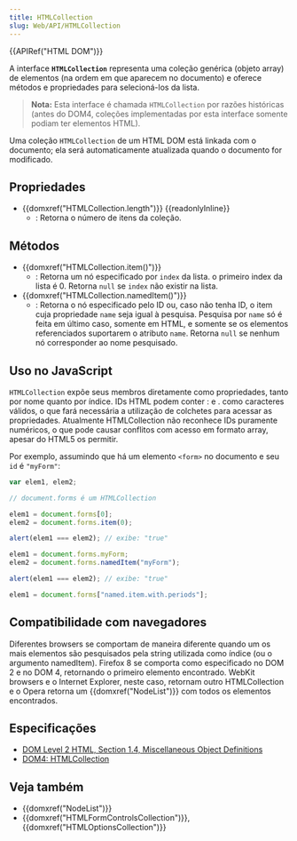 ```yaml
---
title: HTMLCollection
slug: Web/API/HTMLCollection
---
```


{{APIRef("HTML DOM")}}

A interface **`HTMLCollection`** representa uma coleção genérica (objeto array) de elementos (na ordem em que aparecem no documento) e oferece métodos e propriedades para selecioná-los da lista.

> **Nota:** Esta interface é chamada `HTMLCollection` por razões históricas (antes do DOM4, coleções implementadas por esta interface somente podiam ter elementos HTML).

Uma coleção `HTMLCollection` de um HTML DOM está linkada com o documento; ela será automaticamente atualizada quando o documento for modificado.

## Propriedades

- {{domxref("HTMLCollection.length")}} {{readonlyInline}}
  - : Retorna o número de itens da coleção.

## Métodos

- {{domxref("HTMLCollection.item()")}}
  - : Retorna um nó especificado por `index` da lista. o primeiro index da lista é 0. Retorna `null` se `index` não existir na lista.
- {{domxref("HTMLCollection.namedItem()")}}
  - : Retorna o nó especificado pelo ID ou, caso não tenha ID, o item cuja propriedade `name` seja igual à pesquisa. Pesquisa por `name` só é feita em último caso, somente em HTML, e somente se os elementos referenciados suportarem o atributo `name`. Retorna `null` se nenhum nó corresponder ao nome pesquisado.

## Uso no JavaScript

`HTMLCollection` expõe seus membros diretamente como propriedades, tanto por nome quanto por índice. IDs HTML podem conter : e . como caracteres válidos, o que fará necessária a utilização de colchetes para acessar as propriedades. Atualmente HTMLCollection não reconhece IDs puramente numéricos, o que pode causar conflitos com acesso em formato array, apesar do HTML5 os permitir.

Por exemplo, assumindo que há um elemento `<form>` no documento e seu `id` é `"myForm"`:

```js
var elem1, elem2;

// document.forms é um HTMLCollection

elem1 = document.forms[0];
elem2 = document.forms.item(0);

alert(elem1 === elem2); // exibe: "true"

elem1 = document.forms.myForm;
elem2 = document.forms.namedItem("myForm");

alert(elem1 === elem2); // exibe: "true"

elem1 = document.forms["named.item.with.periods"];
```

## Compatibilidade com navegadores

Diferentes browsers se comportam de maneira diferente quando um os mais elementos são pesquisados pela string utilizada como índice (ou o argumento namedItem). Firefox 8 se comporta como especificado no DOM 2 e no DOM 4, retornando o primeiro elemento encontrado. WebKit browsers e o Internet Explorer, neste caso, retornam outro HTMLCollection e o Opera retorna um {{domxref("NodeList")}} com todos os elementos encontrados.

## Especificações

- [DOM Level 2 HTML, Section 1.4, Miscellaneous Object Definitions](https://www.w3.org/TR/DOM-Level-2-HTML/html.html#ID-75708506)
- [DOM4: HTMLCollection](https://www.w3.org/TR/domcore/#interface-htmlcollection)

## Veja também

- {{domxref("NodeList")}}
- {{domxref("HTMLFormControlsCollection")}}, {{domxref("HTMLOptionsCollection")}}
